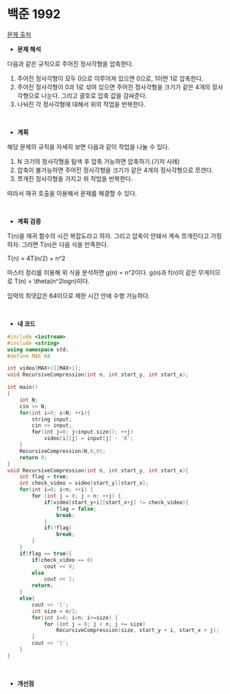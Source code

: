 # 백준 1992

[문제 출처](https://www.acmicpc.net/problem/1992)

- **문제 해석**

다음과 같은 규칙으로 주어진 정사각형을 압축한다. 

1. 주어진 정사각형이 모두 0으로 이루어져 있으면 0으로, 1이면 1로 압축한다. 
2. 주어진 정사각형이 0과 1로 섞여 있으면 주어진 정사각형을 크기가 같은 4개의 정사각형으로 나눈다. 그리고 괄호로 압축 값을 감싸준다.
3. 나눠진 각 정사각형에 대해서 위의 작업을 반복한다. 

<br/>

- **계획**

해당 문제의 규칙을 자세히 보면 다음과 같이 작업을 나눌 수 있다. 

1. N 크기의 정사각형을 탐색 후 압축 가능하면 압축하기.(기저 사례)
2. 압축이 불가능하면 주어진 정사각형을 크기가 같은 4개의 정사각형으로 쪼갠다.
3. 쪼개진 정사각형을 가지고 위 작업을 반복한다.

따라서 재귀 호출을 이용해서 문제를 해결할 수 있다. 

<br/>

- **계획 검증**

T(n)을 재귀 함수의 시간 복잡도라고 하자. 그리고 압축이 안돼서 계속 쪼개진다고 가정하자. 그러면 T(n)은 다음 식을 만족한다. 

T(n) = 4T(n/2) + n^2 

마스터 정리를 이용해 위 식을 분석하면 g(n) = n^2이다.  g(n)과 f(n)이 같은 무게이므로 T(n) = \theta(n^2logn)이다. 

입력의 최댓값은 64이므로 제한 시간 안에 수행 가능하다. 

<br/>

- **내 코드**

```c++
#include <iostream>
#include <string>
using namespace std;
#define MAX 64

int video[MAX+1][MAX+1];
void RecursiveCompression(int n, int start_y, int start_x);

int main()
{
    int N;
    cin >> N;
    for(int i=0; i<N; ++i){
        string input;
        cin >> input;
        for(int j=0; j<input.size(); ++j)
            video[i][j] = input[j] - '0';
    }
    RecursiveCompression(N,0,0);
    return 0;
}
void RecursiveCompression(int n, int start_y, int start_x){
    int flag = true;
    int check_video = video[start_y][start_x];
    for(int i=0; i<n; ++i) {
        for (int j = 0; j < n; ++j) {
            if(video[start_y+i][start_x+j] != check_video){
                flag = false;
                break;
            }
            if(!flag)
                break;
        }
    }
    if(flag == true){
        if(check_video == 0)
            cout << 0;
        else
            cout << 1;
        return;
    }
    else{
        cout << '(';
        int size = n/2;
        for(int i=0; i<n; i+=size) {
            for (int j = 0; j < n; j += size)
                RecursiveCompression(size, start_y + i, start_x + j);
        }
        cout << ')';
    }
}
```

<br/>

- **개선점**

